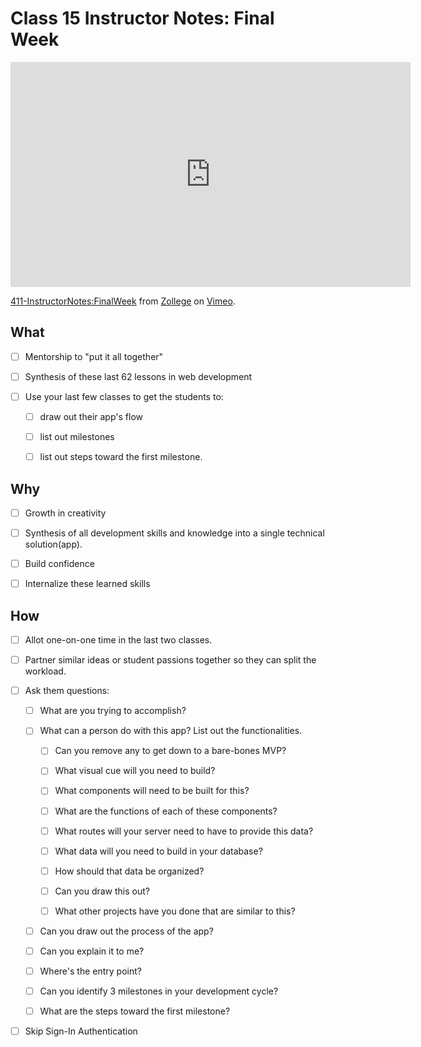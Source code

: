 # Class 15 Instructor Notes: Final Week

<iframe src="https://player.vimeo.com/video/493892522?color=2565EF&byline=0&portrait=0" width="640" height="360" frameborder="0" allow="autoplay; fullscreen" allowfullscreen></iframe>
<p><a href="https://vimeo.com/493892522">411-InstructorNotes:FinalWeek</a> from <a href="https://vimeo.com/zollege">Zollege</a> on <a href="https://vimeo.com">Vimeo</a>.</p>

## What

- [ ] Mentorship to "put it all together"

- [ ] Synthesis of these last 62 lessons in web development

- [ ] Use your last few classes to get the students to:

  - [ ] draw out their app's flow

  - [ ] list out milestones

  - [ ] list out steps toward the first milestone.

## Why

- [ ] Growth in creativity

- [ ] Synthesis of all development skills and knowledge into a single technical solution(app).

- [ ] Build confidence

- [ ] Internalize these learned skills

## How

- [ ] Allot one-on-one time in the last two classes.

- [ ] Partner similar ideas or student passions together so they can split the workload.

- [ ] Ask them questions:

  - [ ] What are you trying to accomplish?

  - [ ] What can a person do with this app? List out the functionalities.

      - [ ] Can you remove any to get down to a bare-bones MVP?

      - [ ] What visual cue will you need to build?

      - [ ] What components will need to be built for this?

      - [ ] What are the functions of each of these components?

      - [ ] What routes will your server need to have to provide this data?

      - [ ] What data will you need to build in your database?

      - [ ] How should that data be organized?

      - [ ] Can you draw this out?

      - [ ] What other projects have you done that are similar to this?

  - [ ] Can you draw out the process of the app?

  - [ ] Can you explain it to me?

  - [ ] Where's the entry point?

  - [ ] Can you identify 3 milestones in your development cycle?

  - [ ] What are the steps toward the first milestone?

- [ ] Skip Sign-In Authentication
